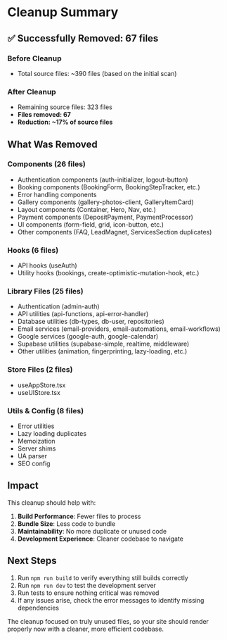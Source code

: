 # Cleanup Summary

## ✅ Successfully Removed: 67 files

### Before Cleanup
- Total source files: ~390 files (based on the initial scan)

### After Cleanup
- Remaining source files: 323 files
- **Files removed: 67**
- **Reduction: ~17% of source files**

## What Was Removed

### Components (26 files)
- Authentication components (auth-initializer, logout-button)
- Booking components (BookingForm, BookingStepTracker, etc.)
- Error handling components 
- Gallery components (gallery-photos-client, GalleryItemCard)
- Layout components (Container, Hero, Nav, etc.)
- Payment components (DepositPayment, PaymentProcessor)
- UI components (form-field, grid, icon-button, etc.)
- Other components (FAQ, LeadMagnet, ServicesSection duplicates)

### Hooks (6 files)
- API hooks (useAuth)
- Utility hooks (bookings, create-optimistic-mutation-hook, etc.)

### Library Files (25 files)
- Authentication (admin-auth)
- API utilities (api-functions, api-error-handler)
- Database utilities (db-types, db-user, repositories)
- Email services (email-providers, email-automations, email-workflows)
- Google services (google-auth, google-calendar)
- Supabase utilities (supabase-simple, realtime, middleware)
- Other utilities (animation, fingerprinting, lazy-loading, etc.)

### Store Files (2 files)
- useAppStore.tsx
- useUIStore.tsx

### Utils & Config (8 files)
- Error utilities
- Lazy loading duplicates
- Memoization
- Server shims
- UA parser
- SEO config

## Impact

This cleanup should help with:
1. **Build Performance**: Fewer files to process
2. **Bundle Size**: Less code to bundle
3. **Maintainability**: No more duplicate or unused code
4. **Development Experience**: Cleaner codebase to navigate

## Next Steps

1. Run `npm run build` to verify everything still builds correctly
2. Run `npm run dev` to test the development server
3. Run tests to ensure nothing critical was removed
4. If any issues arise, check the error messages to identify missing dependencies

The cleanup focused on truly unused files, so your site should render properly now with a cleaner, more efficient codebase.